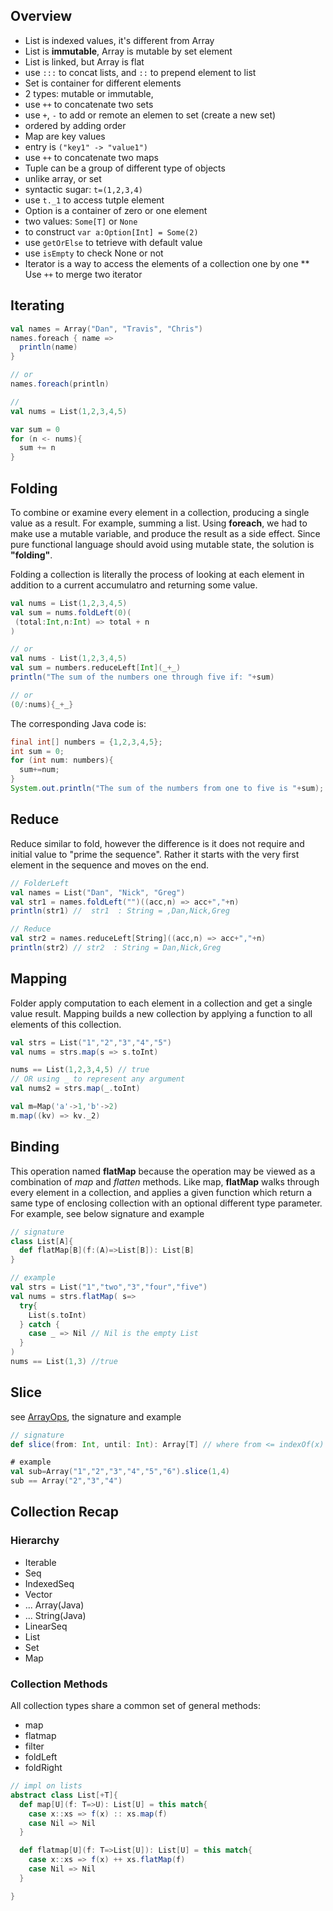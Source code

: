 ## Overview
* List is indexed values, it's different from Array
 * List is **immutable**, Array is mutable by set element
 * List is linked, but Array is flat
 * use `:::` to concat lists, and `::` to prepend element to list
* Set is container for different elements
 * 2 types: mutable or immutable, 
 * use `++` to concatenate two sets
 * use `+`, `-` to add or remote an elemen to set (create a new set)
 * ordered by adding order
* Map are key values
 * entry is `("key1" -> "value1")`
 * use `++` to concatenate two maps
* Tuple can be a group of different type of objects
 * unlike array, or set
 * syntactic sugar: `t=(1,2,3,4)`
 * use `t._1` to access tutple element
* Option is a container of zero or one element
 * two values: `Some[T]` or `None` 
 * to construct `var a:Option[Int] = Some(2)`
 * use `getOrElse` to tetrieve with default value
 * use `isEmpty` to check None or not
* Iterator is a way to access the elements of a collection one by one
 ** Use `++` to merge two iterator

## Iterating
```scala
val names = Array("Dan", "Travis", "Chris")
names.foreach { name =>
  println(name)
}

// or
names.foreach(println)

//
val nums = List(1,2,3,4,5)

var sum = 0
for (n <- nums){
  sum += n
}

```

## Folding
To combine or examine every element in a collection, producing a single value as a result. For example, summing a list. Using **foreach**, we had to make use a mutable variable, and produce the result as a side effect. Since pure functional language should avoid using mutable state, the solution is **"folding"**.

Folding a collection is literally the process of looking at each element in addition to a current accumulatro and returning some value.

```scala
val nums = List(1,2,3,4,5)
val sum = nums.foldLeft(0)(
 (total:Int,n:Int) => total + n 
)

// or
val nums - List(1,2,3,4,5)
val sum = numbers.reduceLeft[Int](_+_)
println("The sum of the numbers one through five if: "+sum)

// or 
(0/:nums){_+_}

```
The corresponding Java code is:
```Java
final int[] numbers = {1,2,3,4,5};
int sum = 0;
for (int num: numbers){
  sum+=num;
}
System.out.println("The sum of the numbers from one to five is "+sum);
```

## Reduce
Reduce similar to fold, however the difference is it does not require and initial value to "prime the sequence". Rather it starts with the very first element in the sequence and moves on the end.
```scala
// FolderLeft
val names = List("Dan", "Nick", "Greg")
val str1 = names.foldLeft("")((acc,n) => acc+","+n)
println(str1) //  str1  : String = ,Dan,Nick,Greg

// Reduce
val str2 = names.reduceLeft[String]((acc,n) => acc+","+n)
println(str2) // str2  : String = Dan,Nick,Greg
```

## Mapping
Folder apply computation to each element in a collection and get a single value result. Mapping builds a new collection by applying a function to all elements of this collection.

```scala
val strs = List("1","2","3","4","5")
val nums = strs.map(s => s.toInt)

nums == List(1,2,3,4,5) // true
// OR using _ to represent any argument
val nums2 = strs.map(_.toInt)

val m=Map('a'->1,'b'->2)
m.map((kv) => kv._2)
```

## Binding
This operation named **flatMap** because the operation may be viewed as a combination of *map* and *flatten* methods. Like map, **flatMap** walks through every element in a collection, and applies a given function which return a same type of enclosing collection with an optional different type parameter. For example, see below signature and example

```scala
// signature
class List[A]{
  def flatMap[B](f:(A)=>List[B]): List[B]
}

// example
val strs = List("1","two","3","four","five")
val nums = strs.flatMap( s=>
  try{
    List(s.toInt)
  } catch {
    case _ => Nil // Nil is the empty List
  }
)
nums == List(1,3) //true
```

## Slice
see [ArrayOps](http://www.scala-lang.org/api/current/index.html#scala.collection.mutable.ArrayOps), the signature and example
```scala
// signature
def slice(from: Int, until: Int): Array[T] // where from <= indexOf(x) < until

# example
val sub=Array("1","2","3","4","5","6").slice(1,4)
sub == Array("2","3","4")
```

## Collection Recap

### Hierarchy
* Iterable
 * Seq
  * IndexedSeq
   * Vector
   * ... Array(Java)
   * ... String(Java)
  * LinearSeq
   * List
 * Set
 * Map

### Collection Methods
All collection types share a common set of general methods:
* map
* flatmap
* filter
* foldLeft
* foldRight

```scala
// impl on lists
abstract class List[+T]{
  def map[U](f: T=>U): List[U] = this match{
    case x::xs => f(x) :: xs.map(f)
    case Nil => Nil
  }

  def flatmap[U](f: T=>List[U]): List[U] = this match{
    case x::xs => f(x) ++ xs.flatMap(f)
    case Nil => Nil
  }

}

```


